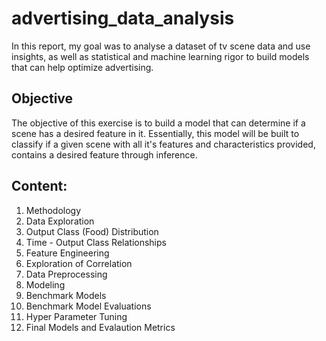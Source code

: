 # advertising_data_analysis
In this report, my goal was to analyse a dataset of tv scene data and use insights, as well as statistical and machine learning rigor to build models that can help optimize advertising.

## Objective
The objective of this exercise is to build a model that can determine if a scene has a desired feature in it. Essentially, this model will be built to classify if a given scene with all it's features and characteristics provided, contains a desired feature through inference.

## Content:
1. Methodology
2. Data Exploration
  1. Output Class (Food) Distribution
  2. Time - Output Class Relationships
3. Feature Engineering
4. Exploration of Correlation
5. Data Preprocessing
6. Modeling
  1. Benchmark Models
  2. Benchmark Model Evaluations
  3. Hyper Parameter Tuning
7. Final Models and Evalaution Metrics
